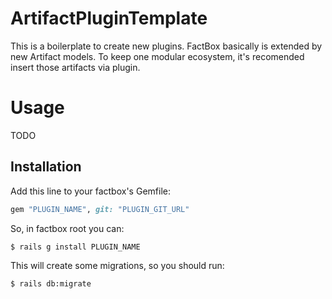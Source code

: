 # ArtifactPluginTemplate

This is a boilerplate to create new plugins.
FactBox basically is extended by new Artifact models. To keep one modular ecosystem, it's recomended insert those artifacts via plugin.

# Usage

TODO

## Installation
Add this line to your factbox's Gemfile:

```ruby
gem "PLUGIN_NAME", git: "PLUGIN_GIT_URL"
```

So, in factbox root you can:

```bash
$ rails g install PLUGIN_NAME
```

This will create some migrations, so you should run:

```bash
$ rails db:migrate
```

